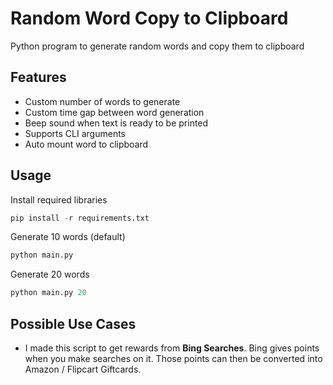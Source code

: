# Random Word Copy to Clipboard

Python program to generate random words and copy them to clipboard

## Features

- Custom number of words to generate
- Custom time gap between word generation
- Beep sound when text is ready to be printed
- Supports CLI arguments
- Auto mount word to clipboard

## Usage

Install required libraries

```py copy
pip install -r requirements.txt
```

Generate 10 words (default)

```py copy
python main.py
```

Generate 20 words

```py copy
python main.py 20
```

## Possible Use Cases

- I made this script to get rewards from **Bing Searches**. Bing gives points when you make searches on it. Those points can then be converted into Amazon / Flipcart Giftcards.
